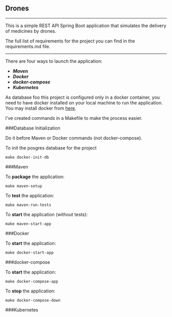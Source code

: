 ## Drones
___

This is a simple REST API Spring Boot application that simulates the delivery of medicines by drones.  

The full list of requirements for the project you can find in the requirements.md file.

---

There are four ways to launch the application: 
+ ***Maven***
+ ***Docker***
+ ***docker-compose***
+ ***Kubernetes***

As database foo this project is configured only in a docker container, you need to have docker installed on your local machine to run the application. 
You may install docker from [here](https://docs.docker.com/desktop/).


I've created commands in a Makefile to make the process easier.

###Database Initialization 

Do it before Maven or Docker commands (not docker-compose).

To init the posgres database for the project

```
make docker-init-db
```

###Maven

To **package** the application:

```
make maven-setup
```

To **test** the application:

```
make maven-run-tests
```

To **start** the application (without tests):

```
make maven-start-app
```

###Docker

To **start** the application:

```
make docker-start-app
```

###docker-compose

To **start** the application:

```
make docker-compose-app
```

To **stop** the application:

```
make docker-compose-down
```

###Kubernetes
